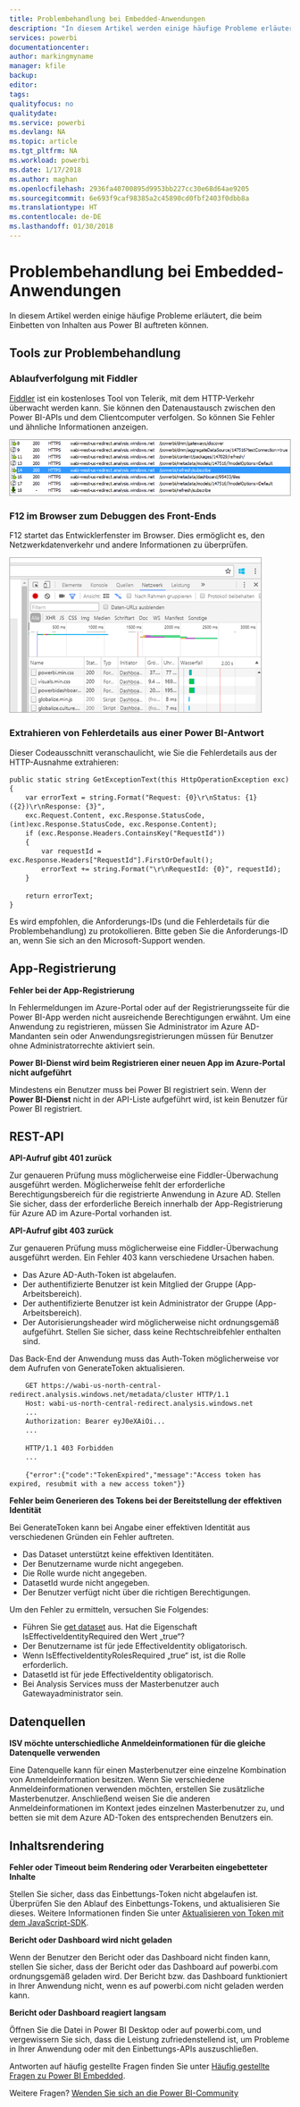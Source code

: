 ```yaml
---
title: Problembehandlung bei Embedded-Anwendungen
description: "In diesem Artikel werden einige häufige Probleme erläutert, die beim Einbetten von Inhalten aus Power BI auftreten können."
services: powerbi
documentationcenter: 
author: markingmyname
manager: kfile
backup: 
editor: 
tags: 
qualityfocus: no
qualitydate: 
ms.service: powerbi
ms.devlang: NA
ms.topic: article
ms.tgt_pltfrm: NA
ms.workload: powerbi
ms.date: 1/17/2018
ms.author: maghan
ms.openlocfilehash: 2936fa40700895d9953bb227cc30e68d64ae9205
ms.sourcegitcommit: 6e693f9caf98385a2c45890cd0fbf2403f0dbb8a
ms.translationtype: HT
ms.contentlocale: de-DE
ms.lasthandoff: 01/30/2018
---
```

# <a name="troubleshooting-your-embedded-application"></a>Problembehandlung bei Embedded-Anwendungen

In diesem Artikel werden einige häufige Probleme erläutert, die beim Einbetten von Inhalten aus Power BI auftreten können.

## <a name="tools-for-troubleshooting"></a>Tools zur Problembehandlung

### <a name="fiddler-trace"></a>Ablaufverfolgung mit Fiddler

[Fiddler](http://www.telerik.com/fiddler) ist ein kostenloses Tool von Telerik, mit dem HTTP-Verkehr überwacht werden kann.  Sie können den Datenaustausch zwischen den Power BI-APIs und dem Clientcomputer verfolgen. So können Sie Fehler und ähnliche Informationen anzeigen.

![Ablaufverfolgung mit Fiddler](../includes/media/gateway-onprem-tshoot-tools-include/fiddler.png)

### <a name="f12-in-browser-for-front-end-debugging"></a>F12 im Browser zum Debuggen des Front-Ends

F12 startet das Entwicklerfenster im Browser. Dies ermöglicht es, den Netzwerkdatenverkehr und andere Informationen zu überprüfen.

![Debuggen im Browser mit F12](media/embedded-troubleshoot/browser-f12.png)

### <a name="extracting-error-details-from-power-bi-response"></a>Extrahieren von Fehlerdetails aus einer Power BI-Antwort

Dieser Codeausschnitt veranschaulicht, wie Sie die Fehlerdetails aus der HTTP-Ausnahme extrahieren:

```
public static string GetExceptionText(this HttpOperationException exc)
{
    var errorText = string.Format("Request: {0}\r\nStatus: {1} ({2})\r\nResponse: {3}",
    exc.Request.Content, exc.Response.StatusCode, (int)exc.Response.StatusCode, exc.Response.Content);
    if (exc.Response.Headers.ContainsKey("RequestId"))
    {
        var requestId = exc.Response.Headers["RequestId"].FirstOrDefault();
        errorText += string.Format("\r\nRequestId: {0}", requestId);
    }

    return errorText;
}
```
Es wird empfohlen, die Anforderungs-IDs (und die Fehlerdetails für die Problembehandlung) zu protokollieren.
Bitte geben Sie die Anforderungs-ID an, wenn Sie sich an den Microsoft-Support wenden.

## <a name="app-registration"></a>App-Registrierung

**Fehler bei der App-Registrierung**

In Fehlermeldungen im Azure-Portal oder auf der Registrierungsseite für die Power BI-App werden nicht ausreichende Berechtigungen erwähnt. Um eine Anwendung zu registrieren, müssen Sie Administrator im Azure AD-Mandanten sein oder Anwendungsregistrierungen müssen für Benutzer ohne Administratorrechte aktiviert sein.

**Power BI-Dienst wird beim Registrieren einer neuen App im Azure-Portal nicht aufgeführt**

Mindestens ein Benutzer muss bei Power BI registriert sein. Wenn der **Power BI-Dienst** nicht in der API-Liste aufgeführt wird, ist kein Benutzer für Power BI registriert.

## <a name="rest-api"></a>REST-API

**API-Aufruf gibt 401 zurück**

Zur genaueren Prüfung muss möglicherweise eine Fiddler-Überwachung ausgeführt werden. Möglicherweise fehlt der erforderliche Berechtigungsbereich für die registrierte Anwendung in Azure AD. Stellen Sie sicher, dass der erforderliche Bereich innerhalb der App-Registrierung für Azure AD im Azure-Portal vorhanden ist.

**API-Aufruf gibt 403 zurück**

Zur genaueren Prüfung muss möglicherweise eine Fiddler-Überwachung ausgeführt werden. Ein Fehler 403 kann verschiedene Ursachen haben.

* Das Azure AD-Auth-Token ist abgelaufen.
* Der authentifizierte Benutzer ist kein Mitglied der Gruppe (App-Arbeitsbereich).
* Der authentifizierte Benutzer ist kein Administrator der Gruppe (App-Arbeitsbereich).
* Der Autorisierungsheader wird möglicherweise nicht ordnungsgemäß aufgeführt. Stellen Sie sicher, dass keine Rechtschreibfehler enthalten sind.

Das Back-End der Anwendung muss das Auth-Token möglicherweise vor dem Aufrufen von GenerateToken aktualisieren.

```
    GET https://wabi-us-north-central-redirect.analysis.windows.net/metadata/cluster HTTP/1.1
    Host: wabi-us-north-central-redirect.analysis.windows.net
    ...
    Authorization: Bearer eyJ0eXAiOi...
    ...
 
    HTTP/1.1 403 Forbidden
    ...
     
    {"error":{"code":"TokenExpired","message":"Access token has expired, resubmit with a new access token"}}
```

**Fehler beim Generieren des Tokens bei der Bereitstellung der effektiven Identität**

Bei GenerateToken kann bei Angabe einer effektiven Identität aus verschiedenen Gründen ein Fehler auftreten.

* Das Dataset unterstützt keine effektiven Identitäten.
* Der Benutzername wurde nicht angegeben.
* Die Rolle wurde nicht angegeben.
* DatasetId wurde nicht angegeben.
* Der Benutzer verfügt nicht über die richtigen Berechtigungen.

Um den Fehler zu ermitteln, versuchen Sie Folgendes:

* Führen Sie [get dataset](https://msdn.microsoft.com/library/mt784653.aspx) aus. Hat die Eigenschaft IsEffectiveIdentityRequired den Wert „true“?
* Der Benutzername ist für jede EffectiveIdentity obligatorisch.
* Wenn IsEffectiveIdentityRolesRequired „true“ ist, ist die Rolle erforderlich.
* DatasetId ist für jede EffectiveIdentity obligatorisch.
* Bei Analysis Services muss der Masterbenutzer auch Gatewayadministrator sein.

## <a name="data-sources"></a>Datenquellen

**ISV möchte unterschiedliche Anmeldeinformationen für die gleiche Datenquelle verwenden**

Eine Datenquelle kann für einen Masterbenutzer eine einzelne Kombination von Anmeldeinformation besitzen. Wenn Sie verschiedene Anmeldeinformationen verwenden möchten, erstellen Sie zusätzliche Masterbenutzer. Anschließend weisen Sie die anderen Anmeldeinformationen im Kontext jedes einzelnen Masterbenutzer zu, und betten sie mit dem Azure AD-Token des entsprechenden Benutzers ein.

## <a name="content-rendering"></a>Inhaltsrendering

**Fehler oder Timeout beim Rendering oder Verarbeiten eingebetteter Inhalte**

Stellen Sie sicher, dass das Einbettungs-Token nicht abgelaufen ist. Überprüfen Sie den Ablauf des Einbettungs-Tokens, und aktualisieren Sie dieses. Weitere Informationen finden Sie unter [Aktualisieren von Token mit dem JavaScript-SDK](https://github.com/Microsoft/PowerBI-JavaScript/wiki/Refresh-token-using-JavaScript-SDK-example).

**Bericht oder Dashboard wird nicht geladen**

Wenn der Benutzer den Bericht oder das Dashboard nicht finden kann, stellen Sie sicher, dass der Bericht oder das Dashboard auf powerbi.com ordnungsgemäß geladen wird. Der Bericht bzw. das Dashboard funktioniert in Ihrer Anwendung nicht, wenn es auf powerbi.com nicht geladen werden kann.

**Bericht oder Dashboard reagiert langsam**

Öffnen Sie die Datei in Power BI Desktop oder auf powerbi.com, und vergewissern Sie sich, dass die Leistung zufriedenstellend ist, um Probleme in Ihrer Anwendung oder mit den Einbettungs-APIs auszuschließen.


Antworten auf häufig gestellte Fragen finden Sie unter [Häufig gestellte Fragen zu Power BI Embedded](embedded-faq.md).

Weitere Fragen? [Wenden Sie sich an die Power BI-Community](http://community.powerbi.com/)
